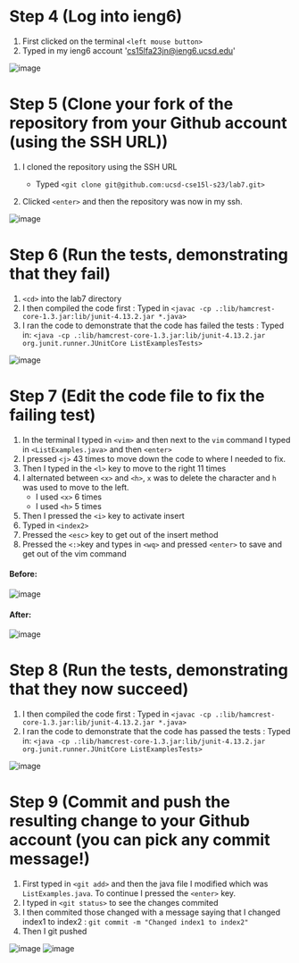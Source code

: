 # Step 4 (Log into ieng6)

1. First clicked on the terminal `<left mouse button>`
2. Typed in my ieng6 account '<cs15lfa23jn@ieng6.ucsd.edu>'

![image](https://github.com/VincentHuynh1016/Week-7-Lab-Report/assets/114731503/6825cc41-50c9-4a1d-b74b-de4c18f56fef)

# Step 5 (Clone your fork of the repository from your Github account (using the SSH URL))

1. I cloned the repository using the SSH URL
   - Typed `<git clone git@github.com:ucsd-cse15l-s23/lab7.git>`

2. Clicked `<enter>` and then the repository was now in my ssh.

![image](https://github.com/VincentHuynh1016/Week-7-Lab-Report/assets/114731503/800ca226-edcb-4b8d-8289-31ff7428bfe1)

# Step 6 (Run the tests, demonstrating that they fail)

1. `<cd>` into the lab7 directory
2. I then compiled the code first : Typed in  `<javac -cp .:lib/hamcrest-core-1.3.jar:lib/junit-4.13.2.jar *.java>`
3. I ran the code to demonstrate that the code has failed the tests : Typed in: `<java -cp .:lib/hamcrest-core-1.3.jar:lib/junit-4.13.2.jar org.junit.runner.JUnitCore ListExamplesTests>`

![image](https://github.com/VincentHuynh1016/Week-7-Lab-Report/assets/114731503/4ff2fbb2-c3b4-4aa6-a42f-83c55023eb00)


# Step 7 (Edit the code file to fix the failing test)

1. In the terminal I typed in `<vim>` and then next to the `vim` command I typed in `<ListExamples.java>` and then `<enter>`
2. I pressed `<j>` 43 times to move down the code to where I needed to fix.
3. Then I typed in the `<l>` key to move to the right 11 times
4. I alternated between `<x>` and `<h>`, `x` was to delete the character and `h` was used to move to the left.
    - I used `<x>` 6 times
    - I used `<h>` 5 times
5. Then I pressed the `<i>` key to activate insert
6. Typed in `<index2>`
7. Pressed the `<esc>` key to get out of the insert method
8. Pressed the `<:>`key and types in `<wq>` and pressed `<enter>` to save and get out of the vim command

#### Before:
![image](https://github.com/VincentHuynh1016/Week-7-Lab-Report/assets/114731503/75716253-050d-46ad-841a-870b7f058a86)

#### After:
![image](https://github.com/VincentHuynh1016/Week-7-Lab-Report/assets/114731503/8a91fef6-3ec5-4230-a047-638d1a8d0d72)

# Step 8 (Run the tests, demonstrating that they now succeed)

1. I then compiled the code first : Typed in  `<javac -cp .:lib/hamcrest-core-1.3.jar:lib/junit-4.13.2.jar *.java>`
2. I ran the code to demonstrate that the code has passed the tests : Typed in: `<java -cp .:lib/hamcrest-core-1.3.jar:lib/junit-4.13.2.jar org.junit.runner.JUnitCore ListExamplesTests>`

![image](https://github.com/VincentHuynh1016/Week-7-Lab-Report/assets/114731503/959c8956-9e57-4dcf-97ef-a12c41ed0048)

# Step 9 (Commit and push the resulting change to your Github account (you can pick any commit message!)

1. First typed in `<git add>` and then the java file I modified which was `ListExamples.java`. To continue I pressed the `<enter>` key.
2. I typed in `<git status>` to see the changes commited
3. I then commited those changed with a message saying that I changed index1 to index2 : `git commit -m "Changed index1 to index2"`
4. Then I git pushed

![image](https://github.com/VincentHuynh1016/Week-7-Lab-Report/assets/114731503/d52ded9e-f7e0-4507-8e60-513c00017b26)
![image](https://github.com/VincentHuynh1016/Week-7-Lab-Report/assets/114731503/199ac9ed-c0ec-4489-ac29-fe9c773dd640)


